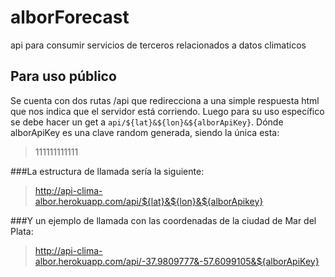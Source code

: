 # alborForecast
api para consumir servicios de terceros relacionados a datos climaticos

## Para uso público
Se cuenta con dos rutas /api que redirecciona a una simple respuesta html 
que nos indica que el servidor está corriendo. Luego para su uso específico 
se debe hacer un get a ```api/${lat}&${lon}&${alborApiKey}```. Dónde alborApiKey es 
una clave random generada, siendo la única esta: 
>111111111111

###La estructura de llamada sería la siguiente:

>http://api-clima-albor.herokuapp.com/api/${lat}&${lon}&${alborApikey}

###Y un ejemplo de llamada con las coordenadas de la ciudad de Mar del Plata:

>http://api-clima-albor.herokuapp.com/api/-37.9809777&-57.6099105&${alborApiKey}
